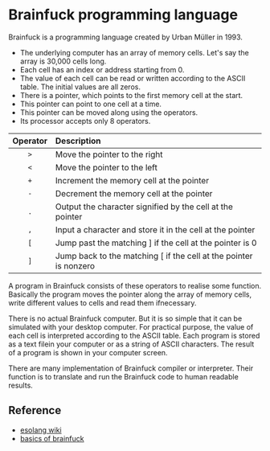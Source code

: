 # Brainfuck programming language

Brainfuck is a programming language created by Urban Müller in 1993. 

* The underlying computer has an array of memory cells. Let's say the array is 30,000 cells long. 
* Each cell has an index or address starting from 0. 
* The value of each cell can be read or written according to the ASCII table. The initial values are all zeros. 
* There is a pointer, which points to the first memory cell at the start. 
* This pointer can point to one cell at a time.
* This pointer can be moved along using the operators. 
* Its processor accepts only 8 operators. 

| Operator | Description |
| :-------: | :---------- |
| ```>``` | Move the pointer to the right |
| ```<``` | Move the pointer to the left |
| ```+``` | Increment the memory cell at the pointer |
| ```-``` | Decrement the memory cell at the pointer |
| ```.``` | Output the character signified by the cell at the pointer |
| ```,``` | Input a character and store it in the cell at the pointer |
| ```[``` | Jump past the matching ] if the cell at the pointer is 0 |
| ```]``` | Jump back to the matching [ if the cell at the pointer is nonzero |

A program in Brainfuck consists of these operators to realise some function. Basically the program moves the pointer along the array of memory cells, write different values to cells and read them ifnecessary.

There is no actual Brainfuck computer. But it is so simple that it can be simulated with your desktop computer. For practical purpose, the value of each cell is interpreted according to the ASCII table. Each program is stored as a text filein your computer or as a string of ASCII characters. The result of a program is shown in your computer screen. 

There are many implementation of Brainfuck compiler or interpreter. Their function is to translate and run the Brainfuck code to human readable results. 

## Reference

* [esolang wiki](https://esolangs.org/wiki/Brainfuck)
* [basics of brainfuck](https://gist.github.com/roachhd/dce54bec8ba55fb17d3a)

